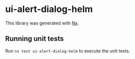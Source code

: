 # ui-alert-dialog-helm

This library was generated with [Nx](https://nx.dev).

## Running unit tests

Run `nx test ui-alert-dialog-helm` to execute the unit tests.

